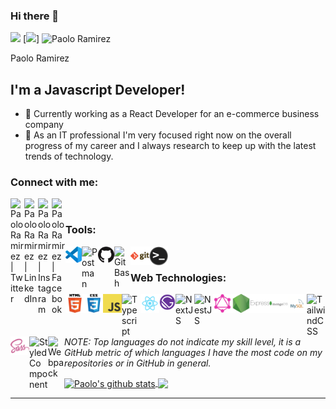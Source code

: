### Hi there 👋

[![](https://img.shields.io/badge/Gmail-rptramirez19@gmail.com-red)](mailto:rptramirez19@gmail.com) [![](https://img.shields.io/badge/Linkedin-Ronald%20Paolo%20Ramirez-blue)]
 <img src="https://komarev.com/ghpvc/?username=your-github-rptramirez&style=flat-square" alt="Paolo Ramirez" /> 

Paolo Ramirez

## I'm a Javascript Developer!

- 🔭 Currently working as a React Developer for an e-commerce business company
- 🎯 As an IT professional I'm very focused right now on the overall progress of my career and I always research to keep up with the latest trends of technology.

### Connect with me:

[<img align="left" alt="Paolo Ramirez | Twitter" width="22px" src="https://cdn.jsdelivr.net/npm/simple-icons@v3/icons/twitter.svg" />][twitter]
[<img align="left" alt="Paolo Ramirez | LinkedIn" width="22px" src="https://cdn.jsdelivr.net/npm/simple-icons@v3/icons/linkedin.svg" />][linkedin]
[<img align="left" alt="Paolo Ramirez | Instagram" width="22px" src="https://cdn.jsdelivr.net/npm/simple-icons@v3/icons/instagram.svg" />][instagram]
[<img align="left" alt="Paolo Ramirez | Facebook" width="22px" src="https://cdn.jsdelivr.net/npm/simple-icons@v3/icons/facebook.svg" />][facebook]

<br />

### Tools:

<img align="left" alt="Visual Studio Code" width="26px" src="https://raw.githubusercontent.com/github/explore/80688e429a7d4ef2fca1e82350fe8e3517d3494d/topics/visual-studio-code/visual-studio-code.png" />
<img align="left" alt="Postman" width="26px" src="https://seeklogo.com/images/P/postman-logo-F43375A2EB-seeklogo.com.png" />
<img align="left" alt="Github" width="26px" src="https://raw.githubusercontent.com/github/explore/78df643247d429f6cc873026c0622819ad797942/topics/github/github.png" />
<img align="left" alt="Git Bash" width="26px" src="https://miro.medium.com/max/325/0*tTvqxZBtyiDw3vVw.png" />
<img align="left" alt="Git" width="30px" src="https://raw.githubusercontent.com/github/explore/80688e429a7d4ef2fca1e82350fe8e3517d3494d/topics/git/git.png" />
<img align="left" alt="Terminal" width="30px" src="https://raw.githubusercontent.com/github/explore/80688e429a7d4ef2fca1e82350fe8e3517d3494d/topics/terminal/terminal.png" />

<br />

### Web Technologies:

<img align="left" alt="HTML5" width="30px" src="https://raw.githubusercontent.com/github/explore/80688e429a7d4ef2fca1e82350fe8e3517d3494d/topics/html/html.png" />
<img align="left" alt="CSS3" width="30px" src="https://raw.githubusercontent.com/github/explore/80688e429a7d4ef2fca1e82350fe8e3517d3494d/topics/css/css.png" />
<img align="left" alt="Vanilla JavaScript" width="30px" src="https://raw.githubusercontent.com/github/explore/80688e429a7d4ef2fca1e82350fe8e3517d3494d/topics/javascript/javascript.png" />
<img align="left" alt="Typescript" width="30px" src="https://cdn.iconscout.com/icon/free/png-64/typescript-3521774-2945272.png" />
<img align="left" alt="ReactJS" width="30px" src="https://raw.githubusercontent.com/github/explore/80688e429a7d4ef2fca1e82350fe8e3517d3494d/topics/react/react.png" />
<img align="left" alt="Gatsby" width="26px" src="https://raw.githubusercontent.com/github/explore/e94815998e4e0713912fed477a1f346ec04c3da2/topics/gatsby/gatsby.png" />
<img align="left" alt="NextJS" width="30px" src="https://cdn.worldvectorlogo.com/logos/next-js.svg" />
<img align="left" alt="NestJS" width="30px" src="https://seeklogo.com/images/N/nestjs-logo-09342F76C0-seeklogo.com.png" />
<img align="left" alt="GraphQL" width="30px" src="https://raw.githubusercontent.com/github/explore/5c058a388828bb5fde0bcafd4bc867b5bb3f26f3/topics/graphql/graphql.png" />
<img align="left" alt="NodeJs" width="30px" src="https://raw.githubusercontent.com/github/explore/80688e429a7d4ef2fca1e82350fe8e3517d3494d/topics/nodejs/nodejs.png" />
<img align="left" alt="ExpressJS" width="30px" src="https://raw.githubusercontent.com/github/explore/80688e429a7d4ef2fca1e82350fe8e3517d3494d/topics/express/express.png" />
<img align="left" alt="MongoDB" width="30px" src="https://raw.githubusercontent.com/github/explore/80688e429a7d4ef2fca1e82350fe8e3517d3494d/topics/mongodb/mongodb.png" />
<img align="left" alt="MySQL" width="30px" src="https://raw.githubusercontent.com/github/explore/80688e429a7d4ef2fca1e82350fe8e3517d3494d/topics/mysql/mysql.png" />
<img align="left" alt="TailwindCSS" width="30px" src="https://upload.wikimedia.org/wikipedia/commons/thumb/d/d5/Tailwind_CSS_Logo.svg/1200px-Tailwind_CSS_Logo.svg.png" />
<img align="left" alt="SASS" width="30px" src="https://raw.githubusercontent.com/github/explore/80688e429a7d4ef2fca1e82350fe8e3517d3494d/topics/sass/sass.png" />
<img align="left" alt="Styled Component" width="30px" src="https://styled-components.com/atom.png" />
<img align="left" alt="Webpack" width="26px" src="https://seeklogo.com/images/W/webpack-logo-9E66EE203A-seeklogo.com.png" />

<br />
<br />

---

<!-- STAT THEMES (buefy, algolia, nightowl, dracula, vue, dark, onedark, prussian, radical, tokyonight) -->

_NOTE: Top languages do not indicate my skill level, it is a GitHub metric of which languages I have the most code on my repositories or in GitHub in general._

<a href="https://github.com/rptramirez?tab=repositories">
  <img align="center" src="https://github-readme-stats.vercel.app/api?username=rptramirez&show_icons=true&include_all_commits=true&theme=radical" alt="Paolo's github stats" />
</a>
<a href="https://github.com/rptramirez?tab=repositories">
  <img align="center" src="https://github-readme-stats.vercel.app/api/top-langs/?username=rptramirez&layout=compact&theme=radical" />
</a>

---

[twitter]: https://twitter.com/RonaldPaoloRam1
[instagram]: https://www.instagram.com/rptramirez20/
[linkedin]: https://www.linkedin.com/in/ronald-paolo-ramirez-966226196/
[facebook]: https://www.facebook.com/rptramirez
